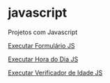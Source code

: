 # javascript
Projetos com Javascript

 <a href="https://philipepereira10.github.io/javascript/formulariojs/index.html"> Executar Formulário JS</a>

 <a href="https://philipepereira10.github.io/javascript/HoradoDiaJS/modelo.html"> Executar Hora do Dia JS</a> 

  <a href="https://philipepereira10.github.io/javascript/Verificador_idade/index.html"> Executar Verificador de Idade JS</a> 
 